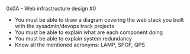 0x0A - Web infrastructure design #0

* You must be able to draw a diagram covering the web stack you built with the sysadmin/devops track projects
* You must be able to explain what are each component doing
* You must be able to explain system redundancy
* Know all the mentioned acronyms: LAMP, SPOF, QPS
